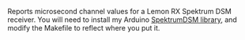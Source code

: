 Reports microsecond channel values for a Lemon RX Spektrum DSM receiver.  You will need to install my 
Arduino [SpektrumDSM library](https://github.com/simondlevy/SpektrumDSM), and modify the Makefile to reflect
where you put it.
